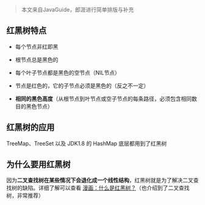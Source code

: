 > 本文来自JavaGuide，郎涯进行简单排版与补充



## 红黑树特点

- 每个节点非红即黑

- 根节点总是黑色的

- 每个叶子节点都是黑色的空节点（NIL节点）

- 节点是红色的，它的子节点必须是黑色的（反之不一定）

- **相同的黑色高度**（从根节点到叶节点或空子节点的每条路径，必须包含相同数目的黑色节点）



## 红黑树的应用

TreeMap、TreeSet 以及 JDK1.8 的 HashMap 底层都用到了红黑树



## 为什么要用红黑树

因为**二叉查找树在某些情况下会退化成一个线性结构**，红黑树就是为了解决二叉查找树的缺陷。详细了解可以查看 [漫画：什么是红黑树？](https://juejin.im/post/5a27c6946fb9a04509096248#comment)（也介绍到了二叉查找树，非常推荐）


